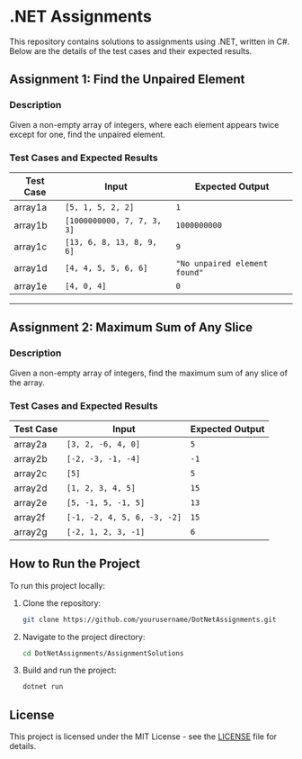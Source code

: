 # .NET Assignments

This repository contains solutions to assignments using .NET, written in C#. Below are the details of the test cases and their expected results.

## Assignment 1: Find the Unpaired Element

### Description

Given a non-empty array of integers, where each element appears twice except for one, find the unpaired element.

### Test Cases and Expected Results

| Test Case | Input                              | Expected Output            |
|-----------|------------------------------------|-----------------------------|
| array1a   | `[5, 1, 5, 2, 2]`                  | `1`                         |
| array1b   | `[1000000000, 7, 7, 3, 3]`         | `1000000000`                |
| array1c   | `[13, 6, 8, 13, 8, 9, 6]`          | `9`                         |
| array1d   | `[4, 4, 5, 5, 6, 6]`               | `"No unpaired element found"`|
| array1e   | `[4, 0, 4]`                        | `0`                         |

---

## Assignment 2: Maximum Sum of Any Slice

### Description

Given a non-empty array of integers, find the maximum sum of any slice of the array.

### Test Cases and Expected Results

| Test Case | Input                                 | Expected Output |
|-----------|---------------------------------------|------------------|
| array2a   | `[3, 2, -6, 4, 0]`                    | `5`              |
| array2b   | `[-2, -3, -1, -4]`                    | `-1`             |
| array2c   | `[5]`                                  | `5`              |
| array2d   | `[1, 2, 3, 4, 5]`                      | `15`             |
| array2e   | `[5, -1, 5, -1, 5]`                    | `13`             |
| array2f   | `[-1, -2, 4, 5, 6, -3, -2]`            | `15`             |
| array2g   | `[-2, 1, 2, 3, -1]`                    | `6`              |

## How to Run the Project

To run this project locally:

1. Clone the repository:
    ```bash
    git clone https://github.com/yourusername/DotNetAssignments.git
    ```
2. Navigate to the project directory:
    ```bash
    cd DotNetAssignments/AssignmentSolutions
    ```
3. Build and run the project:
    ```bash
    dotnet run
    ```

## License

This project is licensed under the MIT License - see the [LICENSE](LICENSE) file for details.
